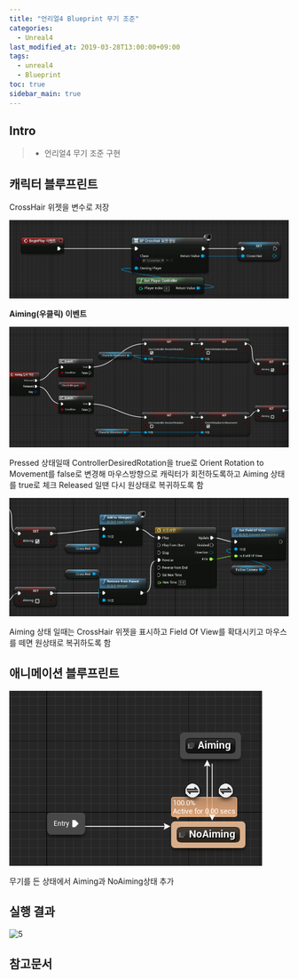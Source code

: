 ```yaml
---
title: "언리얼4 Blueprint 무기 조준"
categories: 
  - Unreal4
last_modified_at: 2019-03-28T13:00:00+09:00
tags: 
  - unreal4 
  - Blueprint
toc: true
sidebar_main: true
---
```


## Intro

> - 언리얼4 무기 조준 구현

## 캐릭터 블루프린트

CrossHair 위젯을 변수로 저장

![3](https://github.com/lesslate/lesslate.github.io/blob/master/assets/img/Unreal/Aiming/3.png?raw=true)

**Aiming(우클릭) 이벤트** 

![1](https://github.com/lesslate/lesslate.github.io/blob/master/assets/img/Unreal/Aiming/1.png?raw=true)

Pressed 상태일때 ControllerDesiredRotation을 true로 Orient Rotation to Movement를 false로 변경해 마우스방향으로 캐릭터가 회전하도록하고
Aiming 상태를 true로 체크 Released 일땐 다시 원상태로 복귀하도록 함


![2](https://github.com/lesslate/lesslate.github.io/blob/master/assets/img/Unreal/Aiming/2.png?raw=true)

Aiming 상태 일때는 CrossHair 위젯을 표시하고 Field Of View를 확대시키고 마우스를 떼면 원상태로 복귀하도록 함

## 애니메이션 블루프린트

![4](https://github.com/lesslate/lesslate.github.io/blob/master/assets/img/Unreal/Aiming/4.png?raw=true)

무기를 든 상태에서 Aiming과 NoAiming상태 추가

## 실행 결과

![5](https://github.com/lesslate/lesslate.github.io/blob/master/assets/img/Unreal/Aiming/5.gif?raw=true)


## 참고문서

